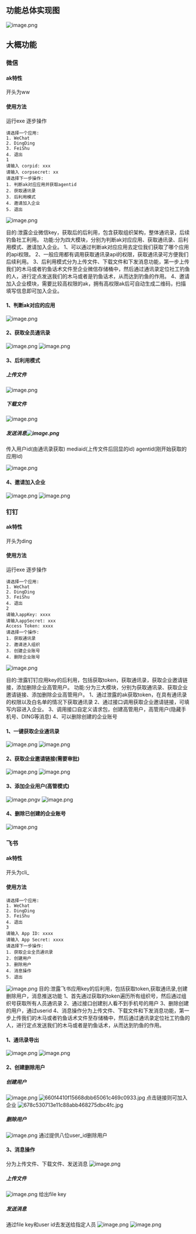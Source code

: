 ## 功能总体实现图
![image.png](https://cdn.nlark.com/yuque/0/2023/png/22598157/1698390795279-3054049c-a079-41e8-a9bb-466a45b65e21.png#averageHue=%23f6f6f5&clientId=u3470c4f2-dbf4-4&from=paste&height=531&id=u6d749c11&originHeight=531&originWidth=841&originalType=binary&ratio=1&rotation=0&showTitle=false&size=33188&status=done&style=none&taskId=u13da2063-7a6c-45f3-af3d-49cf896d7c4&title=&width=841)

## 大概功能
### 微信
#### ak特性
开头为ww 
#### 使用方法
运行exe 逐步操作
```
请选择一个应用:
1. WeChat
2. DingDing
3. FeiShu
4. 退出
1
请输入 corpid: xxx
请输入 corpsecret: xx
请选择下一步操作:
1. 判断ak对应应用并获取agentid
2. 获取通讯录
3. 后利用模式
4. 邀请加入企业
5. 退出
```
![image.png](https://cdn.nlark.com/yuque/0/2023/png/22598157/1698126793255-4403ebb7-7448-4540-b7c5-11fcd4ecf42c.png#averageHue=%23131313&clientId=u4548feb0-88d9-4&from=paste&height=331&id=ubaf9fb91&originHeight=331&originWidth=556&originalType=binary&ratio=1&rotation=0&showTitle=false&size=15738&status=done&style=none&taskId=u30ab6e4e-2319-4750-80e2-d09fcaa4a99&title=&width=556)

目的:泄露企业微信key，获取后的后利用，包含获取组织架构，整体通讯录，后续钓鱼社工利用。
功能:分为四大模块，分别为判断ak对应应用、获取通讯录、后利用模式、邀请加入企业。
1、可以通过判断ak对应应用去定位我们获取了哪个应用的api权限。
2、一般应用都有调用获取通讯录api的权限，获取通讯录可方便我们后续利用。
3、后利用模式分为上传文件、下载文件和下发消息功能，第一步上传我们的木马或者钓鱼话术文件至企业微信存储桶中，然后通过通讯录定位社工钓鱼的人，进行定点发送我们的木马或者是钓鱼话术，从而达到钓鱼的作用。
4、邀请加入企业模块，需要比较高权限的ak，拥有高权限ak后可自动生成二维码，扫描填写信息即可加入企业。

#### 1、判断ak对应的应用
![image.png](https://cdn.nlark.com/yuque/0/2023/png/22598157/1698398404635-d598edc4-15f3-4e4d-bc13-45ebdf97fdf5.png#averageHue=%231c1919&clientId=u2be072fa-fe3d-4&from=paste&height=541&id=u61c710e5&originHeight=541&originWidth=1134&originalType=binary&ratio=1&rotation=0&showTitle=false&size=247119&status=done&style=none&taskId=ua14eda47-052f-4af0-bd0f-ebf39a48f7a&title=&width=1134)
#### 2、获取全员通讯录
![image.png](https://cdn.nlark.com/yuque/0/2023/png/22598157/1698398358211-4685b27c-6137-4026-8aa0-0503bb7d531f.png#averageHue=%23202020&clientId=u2be072fa-fe3d-4&from=paste&height=503&id=u2514f88e&originHeight=503&originWidth=1028&originalType=binary&ratio=1&rotation=0&showTitle=false&size=255930&status=done&style=none&taskId=uf038d271-6dcc-48cf-98e3-6cae614303d&title=&width=1028)
![image.png](https://cdn.nlark.com/yuque/0/2023/png/22598157/1698398382049-268ef14a-4940-47a3-a3a1-7990b163c3b3.png#averageHue=%23f5f5f5&clientId=u2be072fa-fe3d-4&from=paste&height=606&id=u404a234b&originHeight=606&originWidth=831&originalType=binary&ratio=1&rotation=0&showTitle=false&size=106224&status=done&style=none&taskId=u6712a4a9-d403-4fbd-9731-66f6b90a893&title=&width=831)
#### 3、后利用模式

##### 上传文件
![image.png](https://cdn.nlark.com/yuque/0/2023/png/22598157/1698398327474-f30b265e-c620-4864-b952-c919efd61e14.png#averageHue=%23181818&clientId=u2be072fa-fe3d-4&from=paste&height=235&id=ud8373128&originHeight=235&originWidth=938&originalType=binary&ratio=1&rotation=0&showTitle=false&size=69276&status=done&style=none&taskId=ud229f54e-69aa-469a-a47e-4488d5bf4f3&title=&width=938)
##### 下载文件
![image.png](https://cdn.nlark.com/yuque/0/2023/png/22598157/1698398287099-b389fc17-e1a7-4006-b608-f2f20a7c639f.png#averageHue=%23696565&clientId=u2be072fa-fe3d-4&from=paste&height=201&id=u38e14238&originHeight=201&originWidth=945&originalType=binary&ratio=1&rotation=0&showTitle=false&size=66719&status=done&style=none&taskId=u4c41dc36-1549-41e2-8964-77883d7ac1a&title=&width=945)
##### 发送消息![image.png](https://cdn.nlark.com/yuque/0/2023/png/22598157/1698398193999-76c5df69-17dd-4ea6-a363-f54eb7d5438d.png#averageHue=%23161616&clientId=u2be072fa-fe3d-4&from=paste&height=206&id=u72971eca&originHeight=206&originWidth=902&originalType=binary&ratio=1&rotation=0&showTitle=false&size=73211&status=done&style=none&taskId=ub045b07a-2829-44ab-9293-3689939822f&title=&width=902)
传入用户id(由通讯录获取) mediaid(上传文件后回显的id) agentid(刚开始获取的应用Id)

![image.png](https://cdn.nlark.com/yuque/0/2023/png/22598157/1698398128106-d455c52a-80d0-418f-8a8f-c39bf8c89170.png#averageHue=%23cad3e6&clientId=u2be072fa-fe3d-4&from=paste&height=625&id=uf38ae2f9&originHeight=728&originWidth=666&originalType=binary&ratio=1&rotation=0&showTitle=false&size=64347&status=done&style=none&taskId=uecd62018-71fe-48ef-8f2e-836eb0913e4&title=&width=572)
#### 4、邀请加入企业
![image.png](https://cdn.nlark.com/yuque/0/2023/png/22598157/1698398077781-20d815af-2e7c-436d-850c-6f7ab1087224.png#averageHue=%23171717&clientId=u2be072fa-fe3d-4&from=paste&height=220&id=u4daa06ef&originHeight=220&originWidth=947&originalType=binary&ratio=1&rotation=0&showTitle=false&size=81812&status=done&style=none&taskId=u93e0e55d-5182-4d55-93cb-d280275e840&title=&width=947)
![image.png](https://cdn.nlark.com/yuque/0/2023/png/22598157/1698398099370-d6ae4c68-0357-43a4-acd5-96f0c4f00377.png#averageHue=%23484848&clientId=u2be072fa-fe3d-4&from=paste&height=492&id=u83143bf7&originHeight=492&originWidth=875&originalType=binary&ratio=1&rotation=0&showTitle=false&size=134120&status=done&style=none&taskId=uf5b345ac-00fb-48aa-859e-9569d13d57f&title=&width=875)

### 钉钉
#### ak特性
开头为ding

#### 使用方法
运行exe 逐步操作
```
请选择一个应用:
1. WeChat
2. DingDing
3. FeiShu
4. 退出
2
请输入appKey: xxxx
请输入appSecret: xxx
Access Token: xxxx
请选择一个操作:
1. 获取通讯录
2. 邀请进入组织
3. 创建企业账号
4. 删除企业账号
```

![image.png](https://cdn.nlark.com/yuque/0/2023/png/22598157/1698127396589-fe4a69f4-a538-4147-870e-487a1bbd96c7.png#averageHue=%23141414&clientId=u4548feb0-88d9-4&from=paste&height=229&id=u3dcfeb1a&originHeight=229&originWidth=678&originalType=binary&ratio=1&rotation=0&showTitle=false&size=13592&status=done&style=none&taskId=u2a0e2133-3509-44c2-b1e5-9276f2cdc28&title=&width=678)

目的:泄露钉钉应用key的后利用，包括获取token，获取通讯录，获取企业邀请链接，添加删除企业高管用户。
功能:分为三大模块，分别为获取通讯录、获取企业邀请链接、添加删除企业高管用户。
1、通过泄露的ak获取token，在具有通讯录的权限以及白名单的情况下获取通讯录
2、通过接口调用获取企业邀请链接，可填写内容进入企业。
3、调用接口自定义请求包，创建高管用户，高管用户(隐藏手机号、DING等消息)
4、可以删除创建的企业账号
#### 1、一键获取企业通讯录
![image.png](https://cdn.nlark.com/yuque/0/2023/png/22598157/1698397549213-0e082533-9b49-4e45-95f0-532d030c43de.png#averageHue=%23161616&clientId=u2be072fa-fe3d-4&from=paste&height=196&id=u6e6f6b4d&originHeight=196&originWidth=711&originalType=binary&ratio=1&rotation=0&showTitle=false&size=6952&status=done&style=none&taskId=ufd814fee-241e-4c85-80f5-b6775c45adb&title=&width=711)
![image.png](https://cdn.nlark.com/yuque/0/2023/png/22598157/1698397655598-c859f172-de00-4ac5-8ddb-6e751bf21888.png#averageHue=%23efeeed&clientId=u2be072fa-fe3d-4&from=paste&height=529&id=u9456221f&originHeight=529&originWidth=1920&originalType=binary&ratio=1&rotation=0&showTitle=false&size=81546&status=done&style=none&taskId=u72ead464-7c4b-47ef-afaf-9d1d03bf088&title=&width=1920)
#### 2、获取企业邀请链接(需要审批)
![image.png](https://cdn.nlark.com/yuque/0/2023/png/22598157/1698397729763-e6db01ea-7359-4781-a079-70857318cccf.png#averageHue=%23161616&clientId=u2be072fa-fe3d-4&from=paste&height=205&id=u5bea98c2&originHeight=205&originWidth=968&originalType=binary&ratio=1&rotation=0&showTitle=false&size=9335&status=done&style=none&taskId=u5e238bd4-3274-4adb-964e-56be14f3ec1&title=&width=968)
![image.png](https://cdn.nlark.com/yuque/0/2023/png/22598157/1698397752478-f283cd8b-17d0-49e7-9493-e87d8a90d9ba.png#averageHue=%23f8f8f8&clientId=u2be072fa-fe3d-4&from=paste&height=704&id=u67287fb3&originHeight=704&originWidth=1176&originalType=binary&ratio=1&rotation=0&showTitle=false&size=38822&status=done&style=none&taskId=uc69be14a-77ad-4b3c-beee-9a9f8a0b202&title=&width=1176)
#### 3、添加企业用户(高管模式)
![image.png](https://cdn.nlark.com/yuque/0/2023/png/22598157/1698397825501-00a110e6-29c4-4ade-9f9c-164a434f413a.png#averageHue=%23222222&clientId=u2be072fa-fe3d-4&from=paste&height=235&id=ud83d5e52&originHeight=235&originWidth=420&originalType=binary&ratio=1&rotation=0&showTitle=false&size=76891&status=done&style=none&taskId=ud0c083ec-b391-4f37-adbb-f0bc5840e0b&title=&width=420)v
![image.png](https://cdn.nlark.com/yuque/0/2023/png/22598157/1698397830108-ce36e834-97cc-4feb-8f94-fa8bcfdfa887.png#averageHue=%23edf0ec&clientId=u2be072fa-fe3d-4&from=paste&height=866&id=ucfcbfa95&originHeight=866&originWidth=863&originalType=binary&ratio=1&rotation=0&showTitle=false&size=181146&status=done&style=none&taskId=u28fdb4df-9ff1-408c-8840-a5493b89f72&title=&width=863)
#### 4、删除已创建的企业账号
![image.png](https://cdn.nlark.com/yuque/0/2023/png/22598157/1698397896207-a7dee46e-7a02-4719-8ba8-a10d54310db0.png#averageHue=%23161616&clientId=u2be072fa-fe3d-4&from=paste&height=146&id=u0ddb49ae&originHeight=146&originWidth=604&originalType=binary&ratio=1&rotation=0&showTitle=false&size=5263&status=done&style=none&taskId=uabcc06bc-711a-4eb4-9a31-a9efb709558&title=&width=604)



### 飞书
#### ak特性
开头为cli_
#### 使用方法
```
请选择一个应用:
1. WeChat
2. DingDing
3. FeiShu
4. 退出
3
请输入 App ID: xxxx
请输入 App Secret: xxxx
请选择下一步操作:
1. 获取企业全员通讯录
2. 创建用户
3. 删除用户
4. 消息操作
5. 退出
```

![image.png](https://cdn.nlark.com/yuque/0/2023/png/22598157/1698131150654-a7a958ff-124b-4c94-be72-e1d7c2959859.png#averageHue=%23191919&clientId=u4548feb0-88d9-4&from=paste&height=283&id=u8cb22248&originHeight=283&originWidth=465&originalType=binary&ratio=1&rotation=0&showTitle=false&size=14570&status=done&style=none&taskId=u6882c118-415a-4c7c-b429-f3ae25f360a&title=&width=465)
目的:泄露飞书应用key的后利用，包括获取token,获取通讯录,创建删除用户，消息推送功能
1、首先通过获取的token遍历所有组织号，然后通过组织号获取所有人员通讯录
2、通过接口创建别人看不到手机号的用户
3、删除创建的用户，通过userid
4、消息操作分为上传文件、下载文件和下发消息功能，第一步上传我们的木马或者钓鱼话术文件至存储桶中，然后通过通讯录定位社工钓鱼的人，进行定点发送我们的木马或者是钓鱼话术，从而达到钓鱼的作用。
#### 1、通讯录导出
![image.png](https://cdn.nlark.com/yuque/0/2023/png/22598157/1698215273712-93f97f22-e734-4464-a198-63d1a2df62da.png#averageHue=%23191919&clientId=ue8d7f862-c068-4&from=paste&height=199&id=u902a2749&originHeight=199&originWidth=493&originalType=binary&ratio=1&rotation=0&showTitle=false&size=6603&status=done&style=none&taskId=u7ac99f01-9f6c-42fd-86ac-56a5f25c8bd&title=&width=493)
![image.png](https://cdn.nlark.com/yuque/0/2023/png/22598157/1698215304401-cc622902-43a8-4ed8-8973-c81013429469.png#averageHue=%23f6f6f5&clientId=ue8d7f862-c068-4&from=paste&height=332&id=u19179531&originHeight=332&originWidth=1479&originalType=binary&ratio=1&rotation=0&showTitle=false&size=20519&status=done&style=none&taskId=u611a4dc4-5f6d-422d-a5f9-3c6adf261f5&title=&width=1479)
#### 2、创建删除用户
##### 创建用户
![image.png](https://cdn.nlark.com/yuque/0/2023/png/22598157/1698215385314-0947dd9c-3708-44ee-af7b-737e0c1002f6.png#averageHue=%23171717&clientId=ue8d7f862-c068-4&from=paste&height=165&id=u80f2de79&originHeight=165&originWidth=498&originalType=binary&ratio=1&rotation=0&showTitle=false&size=4699&status=done&style=none&taskId=u4db21c28-1334-4e18-b873-efcb55d1b83&title=&width=498)
![660f4410f15668dbb65061c469c0933.jpg](https://cdn.nlark.com/yuque/0/2023/jpeg/22598157/1698215475369-90b76a10-e5ba-44a3-bee6-87c7c53424cc.jpeg#averageHue=%23cecfcb&clientId=ue8d7f862-c068-4&from=paste&height=439&id=ua5e553dd&originHeight=952&originWidth=1170&originalType=binary&ratio=1&rotation=0&showTitle=false&size=200143&status=done&style=none&taskId=u2e5f9943-bea5-4f01-8493-fd0ecc2827b&title=&width=540)
点击链接则可加入企业
![678c530713e11c88abb468275dbc4fc.jpg](https://cdn.nlark.com/yuque/0/2023/jpeg/22598157/1698215526478-9dee9f16-2b33-47e8-9f4f-d2d44be89eff.jpeg#averageHue=%23fcfbf6&clientId=ue8d7f862-c068-4&from=paste&height=659&id=ua7ef2d87&originHeight=1684&originWidth=1170&originalType=binary&ratio=1&rotation=0&showTitle=false&size=232538&status=done&style=none&taskId=u86c45bd9-5902-462c-86ec-a7fa416098e&title=&width=458)
##### 删除用户
![image.png](https://cdn.nlark.com/yuque/0/2023/png/22598157/1698215620902-bd3311fe-bd49-4c83-9550-a3ad19db18af.png#averageHue=%231b1b1b&clientId=ue8d7f862-c068-4&from=paste&height=151&id=u81f8dd62&originHeight=151&originWidth=364&originalType=binary&ratio=1&rotation=0&showTitle=false&size=4300&status=done&style=none&taskId=ud5278a2f-22b8-4ea1-92d2-62714a76129&title=&width=364)
通过提供八位user_id删除用户
#### 3、消息操作
分为上传文件、下载文件、发送消息
![image.png](https://cdn.nlark.com/yuque/0/2023/png/22598157/1698215779173-14ebc04d-3728-4b72-9c48-7183f1f7e35f.png#averageHue=%23222222&clientId=ue8d7f862-c068-4&from=paste&height=87&id=ub1e19c79&originHeight=87&originWidth=171&originalType=binary&ratio=1&rotation=0&showTitle=false&size=2123&status=done&style=none&taskId=u04289c0d-3c82-4699-89c7-50206862a8c&title=&width=171)
##### 上传文件
![image.png](https://cdn.nlark.com/yuque/0/2023/png/22598157/1698215763397-6280d9d5-3af0-4f6d-aa17-b419099abbbd.png#averageHue=%23171717&clientId=ue8d7f862-c068-4&from=paste&height=148&id=ud0f3ac08&originHeight=148&originWidth=587&originalType=binary&ratio=1&rotation=0&showTitle=false&size=5891&status=done&style=none&taskId=ud84a6383-30cf-45ed-aa1d-ec65e39d958&title=&width=587)
给出file key
##### 发送消息
通过file key和user id去发送给指定人员
![image.png](https://cdn.nlark.com/yuque/0/2023/png/22598157/1698215891623-d4419008-7944-444c-b71c-44311cb73432.png#averageHue=%231c1c1c&clientId=ue8d7f862-c068-4&from=paste&height=67&id=u4b66feea&originHeight=67&originWidth=606&originalType=binary&ratio=1&rotation=0&showTitle=false&size=3446&status=done&style=none&taskId=u0966e54d-e61c-4e02-b254-3c31115d1d6&title=&width=606)
![image.png](https://cdn.nlark.com/yuque/0/2023/png/22598157/1698215932535-81cf8896-d840-47d5-9834-2de8e8f17932.png#averageHue=%23fefbef&clientId=ue8d7f862-c068-4&from=paste&height=229&id=ub3568732&originHeight=229&originWidth=442&originalType=binary&ratio=1&rotation=0&showTitle=false&size=8219&status=done&style=none&taskId=ua4f39330-5052-4f3b-b163-bfd21756fb6&title=&width=442)

